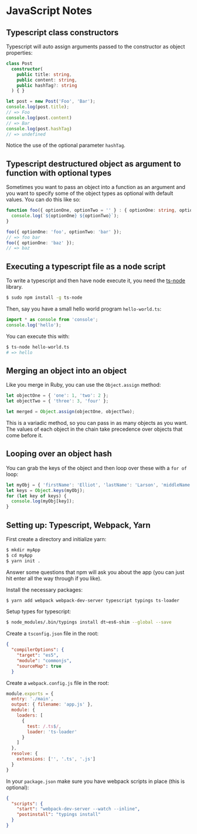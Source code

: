 # JavaScript Notes

## Typescript class constructors

Typescript will auto assign arguments passed to the constructor as object properties:

```typescript
class Post
  constructor(
    public title: string,
    public content: string,
    public hashTag?: string
  ) { }

let post = new Post('Foo', 'Bar');
console.log(post.title);
// => Foo
console.log(post.content)
// => Bar
console.log(post.hashTag)
// => undefined
```

Notice the use of the optional parameter `hashTag`.

## Typescript destructured object as argument to function with optional types

Sometimes you want to pass an object into a function as an argument and you want to specify some of the object types as optional with default values.  You can do this like so:

```typescript
function foo({ optionOne, optionTwo = '' } : { optionOne: string, optionTwo?: string }): void {
  console.log(`${optionOne} ${optionTwo}`);
}

foo({ optionOne: 'foo', optionTwo: 'bar' });
// => foo bar
foo({ optionOne: 'baz' });
// => baz
```

## Executing a typescript file as a node script

To write a typescript and then have node execute it, you need the [ts-node](https://github.com/TypeStrong/ts-node) library.

```bash
$ sudo npm install -g ts-node
```

Then, say you have a small hello world program `hello-world.ts`:

```typescript
import * as console from 'console';
console.log('hello');
```

You can execute this with:

```bash
$ ts-node hello-world.ts
# => hello
```

## Merging an object into an object

Like you merge in Ruby, you can use the `Object.assign` method:

```typescript
let objectOne = { 'one': 1, 'two': 2 };
let objectTwo = { 'three': 3, 'four' };

let merged = Object.assign(objectOne, objectTwo);
```

This is a variadic method, so you can pass in as many objects as you want.  The values of each object in the chain take precedence over objects that come before it.


## Looping over an object hash

You can grab the keys of the object and then loop over these with a `for of` loop:

```typescript
let myObj = { 'firstName': 'Elliot', 'lastName': 'Larson', 'middleName': 'Gordon' };
let keys = Object.keys(myObj);
for (let key of keys) {
  console.log(myObj[key]);
}
```

## Setting up: Typescript, Webpack, Yarn

First create a directory and initialize yarn:

```bash
$ mkdir myApp
$ cd myApp
$ yarn init .
```

Answer some questions that npm will ask you about the app (you can just hit enter all the way through if you like).

Install the necessary packages:

```bash
$ yarn add webpack webpack-dev-server typescript typings ts-loader
```

Setup types for typescript:

```bash
$ node_modules/.bin/typings install dt~es6-shim --global --save
```

Create a `tsconfig.json` file in the root:

```json
{
  "compilerOptions": {
    "target": "es5",
    "module": "commonjs",
    "sourceMap": true
  }
```

Create a `webpack.config.js` file in the root:

```javascript
module.exports = {
  entry: './main',
  output: { filename: 'app.js' },
  module: {
    loaders: [
      {
        test: /.ts$/,
        loader: 'ts-loader'
      }
    ]
  },
  resolve: {
    extensions: ['', '.ts', '.js']
  }
}
```

In your `package.json` make sure you have webpack scripts in place (this is optional):

```json
{
  "scripts": {
    "start": "webpack-dev-server --watch --inline",
    "postinstall": "typings install"
  }
}
```
